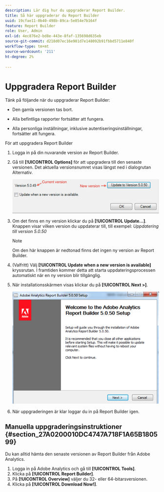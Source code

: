 ```yaml
---
description: Lär dig hur du uppgraderar Report Builder.
title: Så här uppgraderar du Report Builder
uuid: 19cfae11-0b40-498b-89ca-5e854e7b164f
feature: Report Builder
role: User, Admin
exl-id: 4ec876e2-bd8e-443e-8faf-135698d635eb
source-git-commit: d218d07ec16e981d7e148092b91fbbd5711e840f
workflow-type: tm+mt
source-wordcount: '211'
ht-degree: 2%

---
```


# Uppgradera Report Builder

Tänk på följande när du uppgraderar Report Builder:

* Den gamla versionen tas bort.

* Alla befintliga rapporter fortsätter att fungera.

* Alla personliga inställningar, inklusive autentiseringsinställningar, fortsätter att fungera.

För att uppgradera Report Builder

1. Logga in på din nuvarande version av Report Builder.
1. Gå till **[!UICONTROL Options]** för att uppgradera till den senaste versionen. Det aktuella versionsnumret visas längst ned i dialogrutan Alternativ.

   ![Skärmbild som visar dialogrutan Alternativ och den aktuella versionen samt den nya versionen.](assets/upgrade.png)

1. Om det finns en ny version klickar du på **[!UICONTROL Update...]**. Knappen visar vilken version du uppdaterar till, till exempel: *Uppdatering till version 5.0.50*

   >[!NOTE]
   >
   >Om den här knappen är nedtonad finns det ingen ny version av Report Builder.

1. (Valfritt) Välj **[!UICONTROL Update when a new version is available]** kryssrutan. I framtiden kommer detta att starta uppdateringsprocessen automatiskt när en ny version blir tillgänglig.
1. När installationsskärmen visas klickar du på **[!UICONTROL Next >]**.

   ![Skärmbild som visar installationsskärmen för Report Builder.](assets/setup.png)

1. När uppgraderingen är klar loggar du in på Report Builder igen.

## Manuella uppgraderingsinstruktioner {#section_27A0200010DC4747A718F1A65B180599}

Du kan alltid hämta den senaste versionen av Report Builder från Adobe Analytics.

1. Logga in på Adobe Analytics och gå till **[!UICONTROL Tools]**.
1. Klicka på **[!UICONTROL Report Builder]**.
1. På **[!UICONTROL Overview]** väljer du 32- eller 64-bitarsversionen.
1. Klicka på **[!UICONTROL Download Now!]**.
